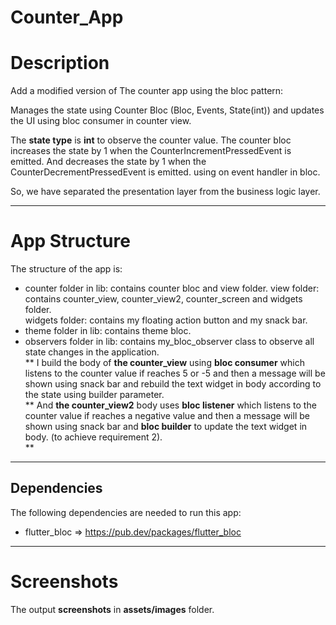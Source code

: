 # Counter_App

# Description

Add a modified version of The counter app using the bloc pattern:

Manages the state using Counter Bloc (Bloc, Events, State(int))
and updates the UI using bloc consumer in counter view.

The **state type** is **int** to observe the counter value.
The counter bloc increases the state by 1 when the CounterIncrementPressedEvent is emitted.
And decreases the state by 1 when the CounterDecrementPressedEvent is emitted. using on event
handler in bloc.

So, we have separated the presentation layer from the business logic layer.

---------------------------------

# App Structure
The structure of the app is:             
- counter folder in lib: contains counter bloc and view folder.
view folder: contains counter_view, counter_view2, counter_screen and widgets folder.         
widgets folder: contains my floating action button and my snack bar.    
- theme folder in lib: contains theme bloc.    
- observers folder in lib: contains my_bloc_observer class to observe all state changes in the application.     
** 
I build the body of **the counter_view** using **bloc consumer** which listens to the counter value if reaches 5 or -5 and
then a message will be shown using snack bar and
rebuild the text widget in body according to the state using builder parameter.       
** 
And **the counter_view2** body uses **bloc listener** which listens to the counter value if
reaches a negative value and then a message will be shown using snack bar and **bloc builder** to update the text widget in body. (to achieve requirement 2).      
** 

---------------------------------------

## Dependencies

The following dependencies are needed to run this app:

- flutter_bloc  => https://pub.dev/packages/flutter_bloc

-------------------------------

# Screenshots

The output **screenshots** in **assets/images** folder.
